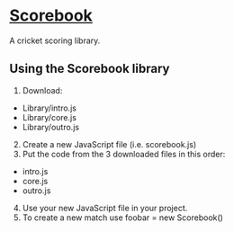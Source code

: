 [Scorebook](https://www.github.com/ryansmith94/Scorebook)
=========

A cricket scoring library.


Using the Scorebook library
--------------------------------------
1. Download:
 * Library/intro.js
 * Library/core.js
 * Library/outro.js

2. Create a new JavaScript file (i.e. scorebook.js)
3. Put the code from the 3 downloaded files in this order:
 * intro.js
 * core.js
 * outro.js
4. Use your new JavaScript file in your project.
5. To create a new match use foobar = new Scorebook()